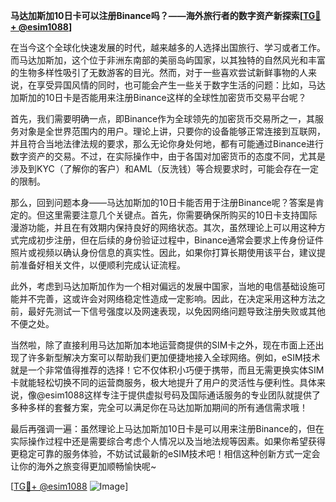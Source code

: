 **马达加斯加10日卡可以注册Binance吗？——海外旅行者的数字资产新探索[[TG💪+ @esim1088](https://t.me/s/esim1088)]**

在当今这个全球化快速发展的时代，越来越多的人选择出国旅行、学习或者工作。而马达加斯加，这个位于非洲东南部的美丽岛屿国家，以其独特的自然风光和丰富的生物多样性吸引了无数游客的目光。然而，对于一些喜欢尝试新鲜事物的人来说，在享受异国风情的同时，也可能会产生一些关于数字生活的问题：比如，马达加斯加的10日卡是否能用来注册Binance这样的全球性加密货币交易平台呢？

首先，我们需要明确一点，即Binance作为全球领先的加密货币交易所之一，其服务对象是全世界范围内的用户。理论上讲，只要你的设备能够正常连接到互联网，并且符合当地法律法规的要求，那么无论你身处何地，都有可能通过Binance进行数字资产的交易。不过，在实际操作中，由于各国对加密货币的态度不同，尤其是涉及到KYC（了解你的客户）和AML（反洗钱）等合规要求时，可能会存在一定的限制。

那么，回到问题本身——马达加斯加的10日卡能否用于注册Binance呢？答案是肯定的。但这里需要注意几个关键点。首先，你需要确保所购买的10日卡支持国际漫游功能，并且在有效期内保持良好的网络状态。其次，虽然理论上可以用这种方式完成初步注册，但在后续的身份验证过程中，Binance通常会要求上传身份证件照片或视频以确认身份信息的真实性。因此，如果你打算长期使用该平台，建议提前准备好相关文件，以便顺利完成认证流程。

此外，考虑到马达加斯加作为一个相对偏远的发展中国家，当地的电信基础设施可能并不完善，这或许会对网络稳定性造成一定影响。因此，在决定采用这种方法之前，最好先测试一下信号强度以及网速表现，以免因网络问题导致注册失败或其他不便之处。

当然啦，除了直接利用马达加斯加本地运营商提供的SIM卡之外，现在市面上还出现了许多新型解决方案可以帮助我们更加便捷地接入全球网络。例如，eSIM技术就是一个非常值得推荐的选择！它不仅体积小巧便于携带，而且无需更换实体SIM卡就能轻松切换不同的运营商服务，极大地提升了用户的灵活性与便利性。具体来说，像@esim1088这样专注于提供虚拟号码及国际通话服务的专业团队就提供了多种多样的套餐方案，完全可以满足你在马达加斯加期间的所有通信需求哦！

最后再强调一遍：虽然理论上马达加斯加10日卡是可以用来注册Binance的，但在实际操作过程中还是需要综合考虑个人情况以及当地法规等因素。如果你希望获得更稳定可靠的服务体验，不妨试试最新的eSIM技术吧！相信这种创新方式一定会让你的海外之旅变得更加顺畅愉快呢~

[[TG💪+ @esim1088](https://t.me/s/esim1088) ![Image](https://i.postimg.cc/4NQfJmqS/Snipaste-2025-05-13-00-14-12.png)]